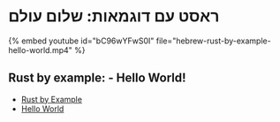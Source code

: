 # ראסט עם דוגמאות: שלום עולם

{% embed youtube id="bC96wYFwS0I" file="hebrew-rust-by-example-hello-world.mp4" %}

<div dir="ltr">

## Rust by example: - Hello World!

* [Rust by Example](https://doc.rust-lang.org/stable/rust-by-example/)
* [Hello World](https://doc.rust-lang.org/stable/rust-by-example/hello.html)


</div>
